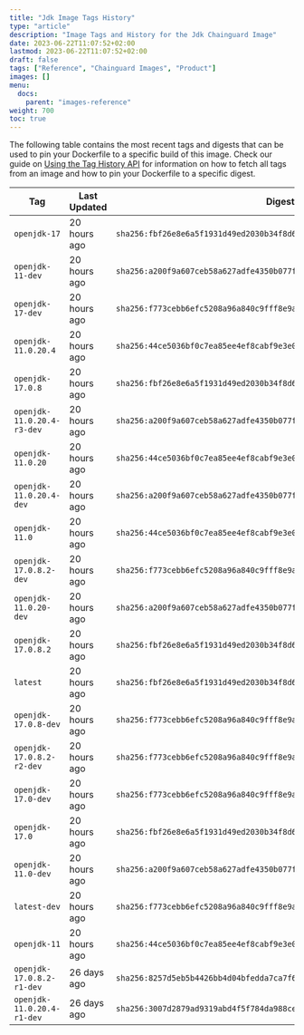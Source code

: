 ```yaml
---
title: "Jdk Image Tags History"
type: "article"
description: "Image Tags and History for the Jdk Chainguard Image"
date: 2023-06-22T11:07:52+02:00
lastmod: 2023-06-22T11:07:52+02:00
draft: false
tags: ["Reference", "Chainguard Images", "Product"]
images: []
menu:
  docs:
    parent: "images-reference"
weight: 700
toc: true
---
```


The following table contains the most recent tags and digests that can be used to pin your Dockerfile to a specific build of this image. Check our guide on [Using the Tag History API](/chainguard/chainguard-images/using-the-tag-history-api/) for information on how to fetch all tags from an image and how to pin your Dockerfile to a specific digest.

| Tag                        | Last Updated | Digest                                                                    |
|----------------------------|--------------|---------------------------------------------------------------------------|
| `openjdk-17`               | 20 hours ago | `sha256:fbf26e8e6a5f1931d49ed2030b34f8d65e1d694b2482bd1d65b4d4e6d84fc7ec` |
| `openjdk-11-dev`           | 20 hours ago | `sha256:a200f9a607ceb58a627adfe4350b077fd879bcdf69f68d259c15a87f1a405b08` |
| `openjdk-17-dev`           | 20 hours ago | `sha256:f773cebb6efc5208a96a840c9fff8e9a35b1a16483275319bffbfb6b86099ff2` |
| `openjdk-11.0.20.4`        | 20 hours ago | `sha256:44ce5036bf0c7ea85ee4ef8cabf9e3e044b1b57ff15b6d6bebecaee94820ccd3` |
| `openjdk-17.0.8`           | 20 hours ago | `sha256:fbf26e8e6a5f1931d49ed2030b34f8d65e1d694b2482bd1d65b4d4e6d84fc7ec` |
| `openjdk-11.0.20.4-r3-dev` | 20 hours ago | `sha256:a200f9a607ceb58a627adfe4350b077fd879bcdf69f68d259c15a87f1a405b08` |
| `openjdk-11.0.20`          | 20 hours ago | `sha256:44ce5036bf0c7ea85ee4ef8cabf9e3e044b1b57ff15b6d6bebecaee94820ccd3` |
| `openjdk-11.0.20.4-dev`    | 20 hours ago | `sha256:a200f9a607ceb58a627adfe4350b077fd879bcdf69f68d259c15a87f1a405b08` |
| `openjdk-11.0`             | 20 hours ago | `sha256:44ce5036bf0c7ea85ee4ef8cabf9e3e044b1b57ff15b6d6bebecaee94820ccd3` |
| `openjdk-17.0.8.2-dev`     | 20 hours ago | `sha256:f773cebb6efc5208a96a840c9fff8e9a35b1a16483275319bffbfb6b86099ff2` |
| `openjdk-11.0.20-dev`      | 20 hours ago | `sha256:a200f9a607ceb58a627adfe4350b077fd879bcdf69f68d259c15a87f1a405b08` |
| `openjdk-17.0.8.2`         | 20 hours ago | `sha256:fbf26e8e6a5f1931d49ed2030b34f8d65e1d694b2482bd1d65b4d4e6d84fc7ec` |
| `latest`                   | 20 hours ago | `sha256:fbf26e8e6a5f1931d49ed2030b34f8d65e1d694b2482bd1d65b4d4e6d84fc7ec` |
| `openjdk-17.0.8-dev`       | 20 hours ago | `sha256:f773cebb6efc5208a96a840c9fff8e9a35b1a16483275319bffbfb6b86099ff2` |
| `openjdk-17.0.8.2-r2-dev`  | 20 hours ago | `sha256:f773cebb6efc5208a96a840c9fff8e9a35b1a16483275319bffbfb6b86099ff2` |
| `openjdk-17.0-dev`         | 20 hours ago | `sha256:f773cebb6efc5208a96a840c9fff8e9a35b1a16483275319bffbfb6b86099ff2` |
| `openjdk-17.0`             | 20 hours ago | `sha256:fbf26e8e6a5f1931d49ed2030b34f8d65e1d694b2482bd1d65b4d4e6d84fc7ec` |
| `openjdk-11.0-dev`         | 20 hours ago | `sha256:a200f9a607ceb58a627adfe4350b077fd879bcdf69f68d259c15a87f1a405b08` |
| `latest-dev`               | 20 hours ago | `sha256:f773cebb6efc5208a96a840c9fff8e9a35b1a16483275319bffbfb6b86099ff2` |
| `openjdk-11`               | 20 hours ago | `sha256:44ce5036bf0c7ea85ee4ef8cabf9e3e044b1b57ff15b6d6bebecaee94820ccd3` |
| `openjdk-17.0.8.2-r1-dev`  | 26 days ago  | `sha256:8257d5eb5b4426bb4d04bfedda7ca7f6d834114dcd2bf3fd8eb62939d61eba89` |
| `openjdk-11.0.20.4-r1-dev` | 26 days ago  | `sha256:3007d2879ad9319abd4f5f784da988ce99ee2450069baf62010794d3f60565c7` |
